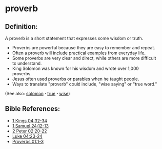 # proverb #

## Definition: ##

A proverb is a short statement that expresses some wisdom or truth.

* Proverbs are powerful because they are easy to remember and repeat.
* Often a proverb will include practical examples from everyday life.
* Some proverbs are very clear and direct, while others are more difficult to understand.
* King Solomon was known for his wisdom and wrote over 1,000 proverbs.
* Jesus often used proverbs or parables when he taught people.
* Ways to translate "proverb" could include, "wise saying" or "true word." 

(See also: [solomon](../other/solomon.md) **·** [true](../kt/true.md) **·** [wise](../kt/wise.md))

## Bible References: ##

* [1 Kings 04:32-34](https://door43.org/en/bible/notes/1ki/04/32)
* [1 Samuel 24:12-13](https://door43.org/en/bible/notes/1sa/24/12)
* [2 Peter 02:20-22](https://door43.org/en/bible/notes/2pe/02/20)
* [Luke 04:23-24](https://door43.org/en/bible/notes/luk/04/23)
* [Proverbs 01:1-3](https://door43.org/en/bible/notes/pro/01/01)
